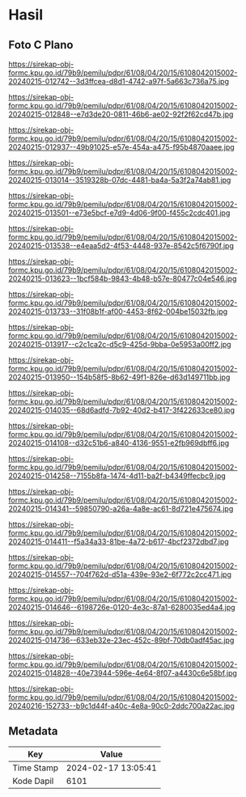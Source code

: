 # Hasil

## Foto C Plano

https://sirekap-obj-formc.kpu.go.id/79b9/pemilu/pdpr/61/08/04/20/15/6108042015002-20240215-012742--3d3ffcea-d8d1-4742-a97f-5a663c736a75.jpg

https://sirekap-obj-formc.kpu.go.id/79b9/pemilu/pdpr/61/08/04/20/15/6108042015002-20240215-012848--e7d3de20-0811-46b6-ae02-92f2f62cd47b.jpg

https://sirekap-obj-formc.kpu.go.id/79b9/pemilu/pdpr/61/08/04/20/15/6108042015002-20240215-012937--49b91025-e57e-454a-a475-f95b4870aaee.jpg

https://sirekap-obj-formc.kpu.go.id/79b9/pemilu/pdpr/61/08/04/20/15/6108042015002-20240215-013014--3519328b-07dc-4481-ba4a-5a3f2a74ab81.jpg

https://sirekap-obj-formc.kpu.go.id/79b9/pemilu/pdpr/61/08/04/20/15/6108042015002-20240215-013501--e73e5bcf-e7d9-4d06-9f00-f455c2cdc401.jpg

https://sirekap-obj-formc.kpu.go.id/79b9/pemilu/pdpr/61/08/04/20/15/6108042015002-20240215-013538--e4eaa5d2-4f53-4448-937e-8542c5f6790f.jpg

https://sirekap-obj-formc.kpu.go.id/79b9/pemilu/pdpr/61/08/04/20/15/6108042015002-20240215-013623--1bcf584b-9843-4b48-b57e-80477c04e546.jpg

https://sirekap-obj-formc.kpu.go.id/79b9/pemilu/pdpr/61/08/04/20/15/6108042015002-20240215-013733--31f08b1f-af00-4453-8f62-004be15032fb.jpg

https://sirekap-obj-formc.kpu.go.id/79b9/pemilu/pdpr/61/08/04/20/15/6108042015002-20240215-013917--c2c1ca2c-d5c9-425d-9bba-0e5953a00ff2.jpg

https://sirekap-obj-formc.kpu.go.id/79b9/pemilu/pdpr/61/08/04/20/15/6108042015002-20240215-013950--154b58f5-8b62-49f1-826e-d63d149711bb.jpg

https://sirekap-obj-formc.kpu.go.id/79b9/pemilu/pdpr/61/08/04/20/15/6108042015002-20240215-014035--68d6adfd-7b92-40d2-b417-3f422633ce80.jpg

https://sirekap-obj-formc.kpu.go.id/79b9/pemilu/pdpr/61/08/04/20/15/6108042015002-20240215-014108--d32c51b6-a840-4136-9551-e2fb969dbff6.jpg

https://sirekap-obj-formc.kpu.go.id/79b9/pemilu/pdpr/61/08/04/20/15/6108042015002-20240215-014258--7155b8fa-1474-4d11-ba2f-b4349ffecbc9.jpg

https://sirekap-obj-formc.kpu.go.id/79b9/pemilu/pdpr/61/08/04/20/15/6108042015002-20240215-014341--59850790-a26a-4a8e-ac61-8d721e475674.jpg

https://sirekap-obj-formc.kpu.go.id/79b9/pemilu/pdpr/61/08/04/20/15/6108042015002-20240215-014411--f5a34a33-81be-4a72-b617-4bcf2372dbd7.jpg

https://sirekap-obj-formc.kpu.go.id/79b9/pemilu/pdpr/61/08/04/20/15/6108042015002-20240215-014557--704f762d-d51a-439e-93e2-6f772c2cc471.jpg

https://sirekap-obj-formc.kpu.go.id/79b9/pemilu/pdpr/61/08/04/20/15/6108042015002-20240215-014646--6198726e-0120-4e3c-87a1-6280035ed4a4.jpg

https://sirekap-obj-formc.kpu.go.id/79b9/pemilu/pdpr/61/08/04/20/15/6108042015002-20240215-014736--633eb32e-23ec-452c-89bf-70db0adf45ac.jpg

https://sirekap-obj-formc.kpu.go.id/79b9/pemilu/pdpr/61/08/04/20/15/6108042015002-20240215-014828--40e73944-596e-4e64-8f07-a4430c6e58bf.jpg

https://sirekap-obj-formc.kpu.go.id/79b9/pemilu/pdpr/61/08/04/20/15/6108042015002-20240216-152733--b9c1d44f-a40c-4e8a-90c0-2ddc700a22ac.jpg


## Metadata

| Key        | Value               |
| ---------- | ------------------- |
| Time Stamp | 2024-02-17 13:05:41 |
| Kode Dapil | 6101                |



